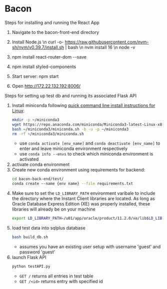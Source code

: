# Bacon

Steps for installing and running the React App
1. Navigate to the bacon-front-end directory

2. Install Node.js \n
    curl -o- https://raw.githubusercontent.com/nvm-sh/nvm/v0.39.7/install.sh | bash \n
    nvm install 16 \n
    node -v

4. npm install react-router-dom --save
5. npm install styled-components
   
7. Start server: npm start
8. Open http://172.22.132.192:8006/

Steps for setting up test db and running its associated Flask API
1. Install miniconda following [quick command line install instructions for Linux](https://docs.anaconda.com/free/miniconda/index.html):
    ```bash
    mkdir -p ~/miniconda3
    wget https://repo.anaconda.com/miniconda/Miniconda3-latest-Linux-x86_64.sh -O ~/miniconda3/miniconda.sh
    bash ~/miniconda3/miniconda.sh -b -u -p ~/miniconda3
    rm -rf ~/miniconda3/miniconda.sh
    ```
    - use `conda activate [env_name]` and `conda deactivate [env_name]` to enter and leave miniconda environment respectively
    - use `conda info --envs` to check which miniconda environment is activated
2. activate conda environment
3. Create new conda environment using requirements for backend:
    ```bash
    cd bacon-back-end/test/
    conda create –-name {env name} --file requirements.txt
    ```
4. Make sure to set the `LD_LIBRARY_PATH` environment varibale to include the directory where the Instant Client libraries are located. As long as Oracle Database Express Edition (XE) was properly installed, these libraries will already be on your machine
    ```bash
    export LD_LIBRARY_PATH=/u01/app/oracle/product/11.2.0/xe/lib$LD_LIBRARY_PATH
    ```
5. load test data into sqlplus database
    ```bash
    bash build_db.sh
    ```
    - assumes you have an existing user setup with username 'guest' and password 'guest'
6. launch Flask API
    ```bash    
    python testAPI.py
    ```
    - `GET /` returns all entries in test table
    - `GET /<id>` returns entry with specified id

